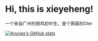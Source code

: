 # Hi, this is xieyeheng!
一个来自广州的弱鸡初中生，是个蒟蒻的OIer

[![Anurag's GitHub stats](https://github-readme-stats.vercel.app/api?username=xieyeheng)](https://github.com/anuraghazra/github-readme-stats)
